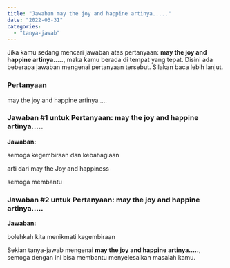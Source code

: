 ```yaml
---
title: "Jawaban may the joy and happine artinya.....​"
date: "2022-03-31"
categories: 
  - "tanya-jawab"
---
```


Jika kamu sedang mencari jawaban atas pertanyaan: **may the joy and happine artinya.....​**, maka kamu berada di tempat yang tepat. Disini ada beberapa jawaban mengenai pertanyaan tersebut. Silakan baca lebih lanjut.

### Pertanyaan

may the joy and happine artinya.....​

### Jawaban #1 untuk Pertanyaan: may the joy and happine artinya.....​

**Jawaban:**

semoga kegembiraan dan kebahagiaan

arti dari may the Joy and happiness

semoga membantu

### Jawaban #2 untuk Pertanyaan: may the joy and happine artinya.....​

**Jawaban:**

bolehkah kita menikmati kegembiraan

Sekian tanya-jawab mengenai **may the joy and happine artinya.....​**, semoga dengan ini bisa membantu menyelesaikan masalah kamu.
